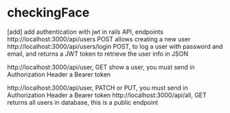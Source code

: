 # checkingFace

[add] add authentication with jwt in rails API, endpoints
http://localhost:3000/api/users POST allows creating a new user
http://localhost:3000/api/users/login POST, to log a user with password and email, and returns a JWT token to retrieve the user info in JSON

http://localhost:3000/api/user, GET show a user, you must send in Authorization Header a Bearer token

http://localhost:3000/api/user, PATCH or PUT, you must send in Authorization Header a Bearer token
http://localhost:3000/api/all, GET returns all users in database, this is a public endpoint
